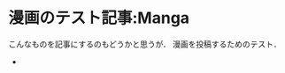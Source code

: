 漫画のテスト記事:Manga
===============

こんなものを記事にするのもどうかと思うが．
漫画を投稿するためのテスト．


- [](https://i.imgur.com/okHqPpk.png)
[](https://i.imgur.com/okHqPpk.png) [](https://i.imgur.com/okHqPpk.png)


